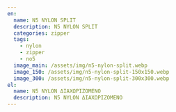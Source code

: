```yaml
---
en:
  name: N5 NYLON SPLIT
  description: N5 NYLON SPLIT
  categories: zipper
  tags:
    - nylon
    - zipper
    - no5
  image_main: /assets/img/n5-nylon-split.webp
  image_150: /assets/img/n5-nylon-split-150x150.webp
  image_300: /assets/img/n5-nylon-split-300x300.webp
el:
  name: N5 NYLON ΔΙΑΧΩΡΙΖΟΜΕΝΟ
  description: N5 NYLON ΔΙΑΧΩΡΙΖΟΜΕΝΟ
---
```

